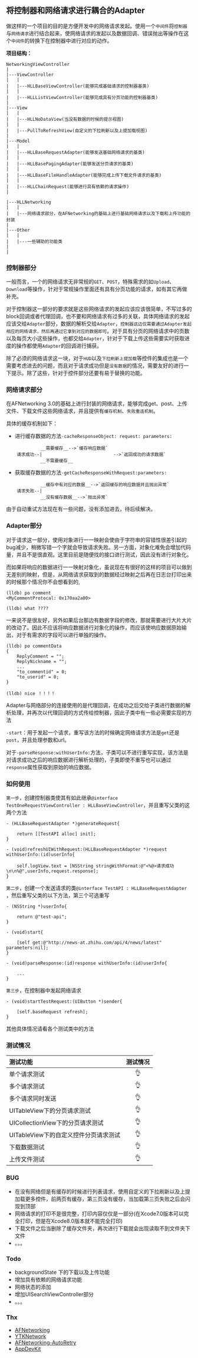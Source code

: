 
## 将控制器和网络请求进行耦合的Adapter

做这样的一个项目的目的是方便开发中的网络请求发起。使用一个`中间件`将`控制器`与`网络请求`进行结合起来，使网络请求的发起以及数据回调、错误抛出等操作在这个`中间件`的转换下在控制器中进行对应的动作。



**项目结构：**

```
NetworkingViewController
|
|---ViewController
|	|
|	|---HLLBaseViewController(能够完成基础请求的控制器基类)
|	|
|	|---HLLListViewController(能够完成具有分页功能的控制器基类)
|
|---View
|	|
|	|---HLLNoDataView(当没有数据的时候的提示视图)
|	|
|	|---PullToRefreshView(自定义的下拉刷新以及上提加载视图)
|	
|---Model
|	|
|	|---HLLBaseRequestAdapter(能够发送基础网络请求的基类)
|	|
|	|---HLLBasePagingAdapter(能够发送分页请求的基类)
|	|
|	|---HLLBaseFileHandleAdapter(能够完成上传下载文件请求的基类)
|	|
|	|---HLLChainRequest(能够进行具有依赖的请求操作)
|

|---HLLNetworking
|	|
|	|---网络请求部分，在AFNetworking的基础上进行基础网络请求以及下载和上传功能的封装
|
|---Other
|	|
|	|---一些辅助的功能类
|
|
```

### 控制器部分

一般而言，一个的网络请求无非常规的`GET`、`POST`，特殊需求的如`Upload`、`Download`等操作，针对于常规操作里面还有具有分页功能的请求，如有其它再做补充。

对于控制器这一部分的要求就是这些网络请求的发起应该应该很简单，不写过多的block回调或者代理回调，也不要和网络请求有过多的关联，具体网络请求的发起应该交给`Adapter`部分，数据的解析交给`Adapter`，`控制器这边仅需要通过Adapter发起相应的网络请求，然后再通过它拿到对应的数据即可`。对于具有分页的网络请求中的页数以及每页大小这些操作，也都交给`Adapter`，针对于下载上传这些需要实时获取进度的操作都使用`Adapter`的回调进行捕获。

除了必须的网络请求这一块，对于`HUD`以及`下拉刷新上提加载`等控件的集成也是一个需要考虑进去的问题，而且对于请求成功但是`没有数据`的情况，需要友好的进行一下提示。除了这些，针对于控件部分还要有易于替换的功能。


### 网络请求部分

在AFNetworking 3.0的基础上进行封装的网络请求，能够完成get、post、上传文件、下载文件这些网络请求，并且提供有`缓存机制`、`失败重连机制`。

具体的缓存机制如下：

* 进行缓存数据的方法`-cacheResponseObject: request: parameters:`

```
             __需要缓存__-->`缓存响应数据`
    请求成功--|                           -->`返回成功的请求数据`
             __不需要缓存__
```

* 获取缓存数据的方法`-getCacheResponseWithRequest:parameters:`

```
             __缓存中有对应的数据__-->`返回缓存的响应数据并且抛出异常`
    请求失败--|
             __没有缓存数据__-->`抛出异常`
```

由于自动重试方法现在有一些问题，没有添加进去，待后续解决。

### Adapter部分

对于请求这一部分，使用对象进行一一映射会使由于字符串的容错性很差引起的bug减少，稍微写错一个字就会导致请求失败。另一方面，对象化难免会增加代码量，并且不是很直观。这里目前是随便找的接口进行测试，因此没有进行对象化。

而如果将响应的数据进行一一映射对象化，虽说现在有很好的这样的项目可以做到无差别的映射，但是，从网络请求获取到的数据经过映射之后再在日志台打印出来的时候那个情况你不会想看到的,

```
(lldb) po comment
<MyCommentProtocal: 0x170aa2a00>

(lldb) what ????
```

一来说不是很友好，另外如果后台那边有数据字段的修改，那就需要进行大片大片的改动了。因此不应该将响应数据进行对象化的操作，而应该使响应数据原始输出，对于有需求的字段可以进行单独的操作。

```
(lldb) po commentData
{
    ReplyComment = "";
    ReplyNickname = "";
    ...
    "to_commentid" = 0;
    "to_userid" = 0;
}

(lldb) nice ！！！！
```

Adapter与网络部分的连接使用的是代理回调，在成功之后交给子类进行数据的解析处理，并再次以代理回调的方式传给控制器，因此子类中有一些必需要实现的方法

`-start`：用于发起一个请求，重写该方法的时候确定网络请求方法是`get`还是`post`，并且处理参数和url。

对于`-parseResponse:withUserInfo:`方法，子类可以不进行重写实现，该方法是对请求成功之后的响应数据进行解析处理的，子类即使不重写也可以通过`response`属性获取到原始的响应数据。

### 如何使用

`第一步`，创建控制器类使其有如此继承`@interface TestOneRequestViewController : HLLBaseViewController`，并且重写父类的这两个方法

```
- (HLLBaseRequestAdapter *)generateRequest{

    return [[TestAPI alloc] init];
}

- (void)refreshUIWithRequest:(HLLBaseRequestAdapter *)request withUserInfo:(id)userInfo{

    self.logView.text = [NSString stringWithFormat:@"<%@>请求成功\n\n%@",userInfo,request.response];
}
```

`第二步`，创建一个发送请求的类`@interface TestAPI : HLLBaseRequestAdapter`
，然后重写父类的以下方法，第三个可选重写

```
- (NSString *)userInfo{

    return @"test-api";
}

- (void)start{

    [self get:@"http://news-at.zhihu.com/api/4/news/latest" parameters:nil];
}

- (void)parseResponse:(id)response withUserInfo:(id)userInfo{

    ...
}
```

`第三步`，在控制器中发起网络请求

```
- (void)startTestRequest:(UIButton *)sender{

    [self.baseRequest refresh];
}
```

其他具体情况请看各个测试类中的方法

### 测试情况

测试功能 |测试情况
:----------- | :-----------:      
单个请求测试|👌
多个请求测试|👌
多个请求同时发送|👌
UITableView下的分页请求测试|👌
UICollectionView下的分页请求测试|👌
UITableView下的自定义控件分页请求测试|👌
下载数据测试|👌
上传文件测试|👌


### BUG

* 在没有网络但是有缓存的时候进行列表请求，使用自定义的下拉刷新以及上提加载更多控件，前两页有缓存，第三页没有缓存，当加载第三页失败之后会闪现到顶部
* 网络请求的打印不是很完整，打印内容仅仅是一部分(在Xcode7.0版本可以完全打印，但是在Xcode8.0版本就不能完全打印)
* 下载文件之后当删除了缓存文件夹，再次进行下载就会出现读取不到文件夹下文件
* 。。。

### Todo

 * backgroundState 下的下载以及上传功能
 * 增加具有依赖的网络请求功能
 * 网络状态的添加
 * 增加UISearchViewController部分
 * 。。。



### Thx

   * [AFNetworking](https://github.com/AFNetworking/AFNetworking)
   * [YTKNetwork](https://github.com/yuantiku/YTKNetwork)
   * [AFNetworking-AutoRetry](https://github.com/shaioz/AFNetworking-AutoRetry)
   * [AppDevKit](https://github.com/yahoo/AppDevKit)



